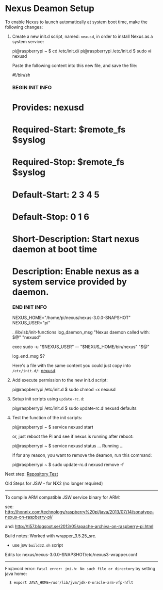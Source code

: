 Nexus Deamon Setup
==================
   
   To enable Nexus to launch automatically at system boot time, make the following changes:
   
   1. Create a new init.d script, named: `nexusd`, in order to install Nexus as a system service: 
   
        pi@raspberrypi ~ $ cd /etc/init.d/
        pi@raspberrypi /etc/init.d $ sudo vi nexusd
        
      Paste the following content into this new file, and save the file:
   
        #!/bin/sh
        ### BEGIN INIT INFO
        # Provides:          nexusd
        # Required-Start:    $remote_fs $syslog
        # Required-Stop:     $remote_fs $syslog
        # Default-Start:     2 3 4 5
        # Default-Stop:      0 1 6
        # Short-Description: Start nexus daemon at boot time
        # Description:       Enable nexus as a system service provided by daemon.
        ### END INIT INFO
      
        NEXUS_HOME="/home/pi/nexus/nexus-3.0.0-SNAPSHOT"
        NEXUS_USER="pi"
        
        . /lib/lsb/init-functions
        log_daemon_msg "Nexus daemon called with: $@" "nexusd"
        
        exec sudo -u "$NEXUS_USER" -- "$NEXUS_HOME/bin/nexus" "$@"
        
        log_end_msg $?       

      Here's a file with the same content you could just copy into `/etc/init.d/`: [nexusd](scripts/nexusd)
        
   3. Add execute permission to the new init.d script:

        pi@raspberrypi /etc/init.d $ sudo chmod +x nexusd        

   4. Setup init scripts using `update-rc.d`:
   
        pi@raspberrypi /etc/init.d $ sudo update-rc.d nexusd defaults
        
   5. Test the function of the init scripts:
   
        pi@raspberrypi ~ $ service nexusd start
        
      or, just reboot the Pi and see if nexus is running after reboot:
      
        pi@raspberrypi ~ $ service nexusd status
        ...
        Running ...
        
      If for any reason, you want to remove the deamon, run this command:
      
        pi@raspberrypi ~ $ sudo update-rc.d nexusd remove -f
        

   
Next step: [Repository Test](repotest.html)





 Old Steps for JSW - for NX2 (no longer required)

 ---------------------------
   
   To compile ARM compatible JSW service binary for ARM:
    
   see:
    http://honnix.com/technology/raspberry%20pi/java/2013/07/14/sonatype-nexus-on-raspberry-pi/

   and:
    http://ti57.blogspot.se/2013/05/apache-archiva-on-raspberry-pi.html

   Build notes: Worked with wrapper_3.5.25_src.
   
   - use jsw `build32.sh` script
   
   Edits to: nexus/nexus-3.0.0-SNAPSHOT/etc/nexus3-wrapper.conf 
   
   ------------------------------------------------------------
   
   Fix/avoid error: `fatal error: jni.h: No such file or directory` by setting java home: 
   
      $ export JAVA_HOME=/usr/lib/jvm/jdk-8-oracle-arm-vfp-hflt
   
   
